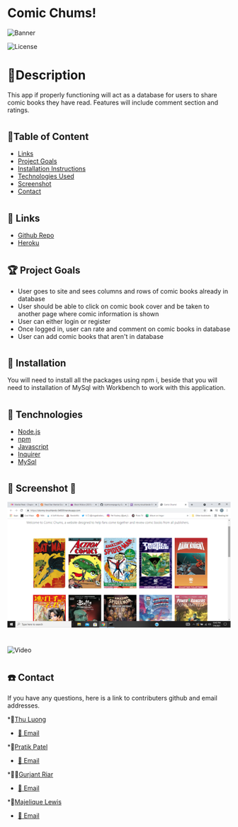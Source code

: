 # Comic Chums!

![Banner](./public/images/comicbook1.jpeg)

![License](https://img.shields.io/badge/LICENSE-MIT-GREEN)

#
# 📝Description 

This app if properly functioning will act as a database for users to share comic books they have read.  Features will include comment section and ratings.

#
## 📝Table of Content
- [Links](#Links)
- [Project Goals](#ProjectGoals)
- [Installation Instructions](#Installation)
- [Technologies Used](#Technologies)
- [Screenshot](#Screenshot)
- [Contact](#Contact)

#
## 🔗 Links

- [Github Repo](https://github.com/thuluong249/comicchum)
- [Heroku](https://dashboard.heroku.com/apps/stormy-brushlands-54059)

#
## 🏆 Project Goals
- User goes to site and sees columns and rows of comic books already in database
- User should be able to click on comic book cover and be taken to another page where comic information is shown
- User can either login or register
- Once logged in, user can rate and comment on comic books in database
- User can add comic books that aren't in database

#
## 📄 Installation

You will need to install all the packages using npm i, beside that you will need to installation of MySql with Workbench to work with this application.

#
## 🔬 Tenchnologies

- [Node.js](https://nodejs.org/en/)
- [npm](https://www.npmjs.com/)
- [Javascript](https://www.javascript.com/)
- [Inquirer]()
- [MySql](https://www.mysql.com/)

#
## 📸 Screenshot 📸

![screenshot](./public/images/Screenshot.png)

#

![Video](./public/images/video.gif)

#
## ☎️ Contact
If you have any questions, here is a link to contributers github and email addresses.

*👩[Thu Luong](https://github.com/thuluong249)
* <a href="mailto:thujtn2019@gmmail.com">💌 Email</a> 

*👦[Pratik Patel](https://github.com/PratikPatel-Code)
* <a href="mailto:pratikpatel_85@yahoo.com">💌 Email</a> 

*👳‍♂️[Gurjant Riar](https://github.com/GurjantRiar)
* <a href="mailto:gurjant3oct@gmail.com">💌 Email</a> 

*👨[Majelique Lewis](https://github.com/Curry44424)
* <a href="mailto:mlewis4545@aol.com">💌 Email</a>



